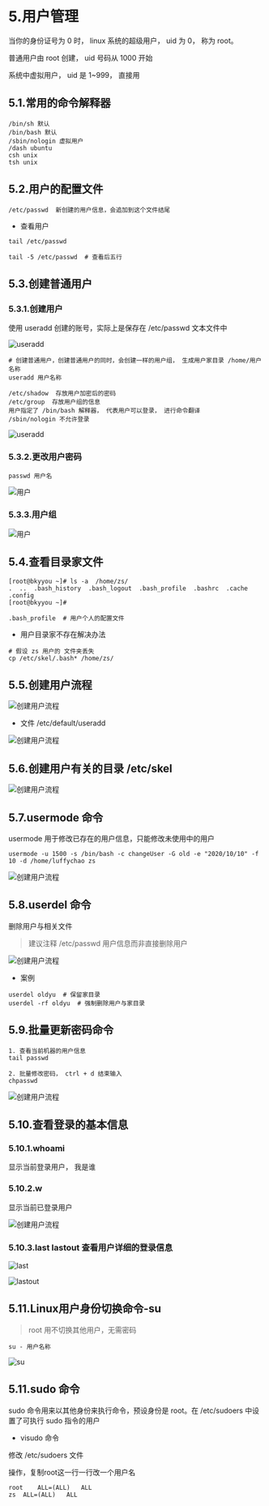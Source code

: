 # 5.用户管理

当你的身份证号为 0 时， linux 系统的超级用户， uid 为 0， 称为 root。

普通用户由 root 创建， uid 号码从 1000 开始

系统中虚拟用户， uid 是 1~999， 直接用

## 5.1.常用的命令解释器

```
/bin/sh 默认
/bin/bash 默认
/sbin/nologin 虚拟用户
/dash ubuntu
csh unix
tsh unix
```

## 5.2.用户的配置文件


```
/etc/passwd  新创建的用户信息，会追加到这个文件结尾
```

* 查看用户

```
tail /etc/passwd

tail -5 /etc/passwd  # 查看后五行
```

## 5.3.创建普通用户

### 5.3.1.创建用户

使用 useradd 创建的账号，实际上是保存在 /etc/passwd 文本文件中

![useradd](./imgs/5.2.png)

```
# 创建普通用户，创建普通用户的同时，会创建一样的用户组， 生成用户家目录 /home/用户名称
useradd 用户名称  

/etc/shadow  存放用户加密后的密码
/etc/group  存放用户组的信息
用户指定了 /bin/bash 解释器， 代表用户可以登录， 进行命令翻译
/sbin/nologin 不允许登录
```

![useradd](./imgs/5.5.png)

### 5.3.2.更改用户密码

```
passwd 用户名
```

![用户](./imgs/5.6.png)


### 5.3.3.用户组

![用户](./imgs/5.7.png)


## 5.4.查看目录家文件

```
[root@bkyyou ~]# ls -a  /home/zs/ 
.  ..  .bash_history  .bash_logout  .bash_profile  .bashrc  .cache  .config
[root@bkyyou ~]# 

.bash_profile  # 用户个人的配置文件
```

* 用户目录家不存在解决办法

```
# 假设 zs 用户的 文件夹丢失
cp /etc/skel/.bash* /home/zs/
```

## 5.5.创建用户流程

![创建用户流程](./imgs/5.3.png)

* 文件 /etc/default/useradd

![创建用户流程](./imgs/5.4.png)

## 5.6.创建用户有关的目录 /etc/skel

![创建用户流程](./imgs/5.5.png)

## 5.7.usermode 命令

usermode 用于修改已存在的用户信息，只能修改未使用中的用户

```
usermode -u 1500 -s /bin/bash -c changeUser -G old -e "2020/10/10" -f 10 -d /home/luffychao zs
```

![创建用户流程](./imgs/5.8.png)

## 5.8.userdel 命令

删除用户与相关文件

> 建议注释 /etc/passwd 用户信息而非直接删除用户

![创建用户流程](./imgs/5.9.png)

* 案例

```
userdel oldyu  # 保留家目录
userdel -rf oldyu  # 强制删除用户与家目录
```

## 5.9.批量更新密码命令

```
1. 查看当前机器的用户信息
tail passwd

2. 批量修改密码， ctrl + d 结束输入
chpasswd
```

![创建用户流程](./imgs/5.10.png)

## 5.10.查看登录的基本信息

### 5.10.1.whoami

显示当前登录用户， 我是谁

### 5.10.2.w

显示当前已登录用户

![创建用户流程](./imgs/5.11.png)

### 5.10.3.last lastout 查看用户详细的登录信息

![last](./imgs/5.12.png)

![lastout](./imgs/5.13.png)

## 5.11.Linux用户身份切换命令-su

> root 用不切换其他用户，无需密码

```
su - 用户名称
```

![su](./imgs/5.14.png)

## 5.11.sudo 命令

sudo 命令用来以其他身份来执行命令，预设身份是 root。在 /etc/sudoers 中设置了可执行 sudo 指令的用户

* visudo 命令

修改 /etc/sudoers 文件

操作，复制root这一行一行改一个用户名

```
root	ALL=(ALL) 	ALL
zs	ALL=(ALL) 	ALL
```





























